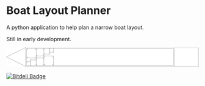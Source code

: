 Boat Layout Planner
===================

A python application to help plan a narrow boat layout.

Still in early development.

![Example](http://github.com/olls/boat-layout-planner/blob/master/boat.svg "Boat Layout Planner Example")

[![Bitdeli Badge](https://d2weczhvl823v0.cloudfront.net/olls/boat-layout-planner/trend.png)](https://bitdeli.com/free "Bitdeli Badge")

